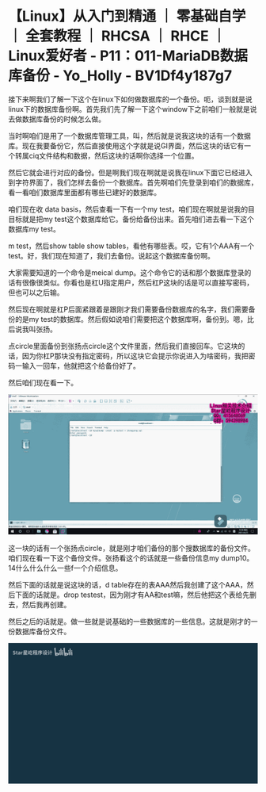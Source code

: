 # 【Linux】从入门到精通 ｜ 零基础自学 ｜ 全套教程 ｜ RHCSA ｜ RHCE ｜ Linux爱好者 - P11：011-MariaDB数据库备份 - Yo_Holly - BV1Df4y187g7

接下来啊我们了解一下这个在linux下如何做数据库的一个备份。呃，谈到就是说linux下的数据库备份啊。首先我们先了解一下这个window下之前咱们一般就是说去做数据库备份的时候怎么做。

当时啊咱们是用了一个数据库管理工具，叫，然后就是说我这块的话有一个数据库。现在我要备份它，然后直接使用这个字就是说GI界面，然后这块的话它有一个转属ciq文件结构和数据，然后这块的话啊你选择一个位置。

然后它就会进行对应的备份。但是啊我们现在啊就是说我在linux下面它已经进入到字符界面了，我们怎样去备份一个数据库。首先啊咱们先登录到咱们的数据库，看一看咱们数据库里面都有哪些已建好的数据库。

咱们现在收 data basis，然后查看一下有一个my test，咱们现在啊就是说我的目目标就是把my test这个数据库给它。备份给备份出来。首先咱们进去看一下这个数据库my test。

m test，然后show table show tables，看他有哪些表。哎，它有1个AAA有一个test。好，我们现在知道了，我们去备份。说起这个数据库备份啊。

大家需要知道的一个命令是meical dump。这个命令它的话和那个数据库登录的话有很像很类似。你看也是杠U指定用户，然后杠P这块的话是可以直接写密码，但也可以之后输。

然后现在啊就是杠P后面紧跟着是跟刚才我们需要备份数据库的名字，我们需要备份的是my test的数据库。然后假如说咱们需要把这个数据库啊，备份到。嗯，比后说我叫张扬。

点circle里面备份到张扬点circle这个文件里面，然后我们直接回车。它这块的话，因为你杠P那块没有指定密码，所以这块它会提示你说进入为啥密码，我把密码一输入一回车，他就把这个给备份好了。

然后咱们现在看一下。

![](img/4d1309bee92e1bd1b18d4fc39536c764_1.png)

这一块的话有一个张扬点circle，就是刚才咱们备份的那个搜数据库的备份文件。咱们现在看一下这个备份文件。张扬看这个的话就是一些备份信息my dump10。14什么什么什么一些f一个介绍信息。

然后下面的话就是说这块的话，d table存在的表AAA然后我创建了这个AAA，然后下面的话就是。drop testest，因为刚才有AA和test嘛，然后他把这个表给先删去，然后我再创建。

然后之后的话就是。做一些就是说基础的一些数据库的一些信息。这就是刚才的一份数据库备份文件。

![](img/4d1309bee92e1bd1b18d4fc39536c764_3.png)